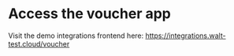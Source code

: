 # Access the voucher app

Visit the demo integrations frontend here: https://integrations.walt-test.cloud/voucher